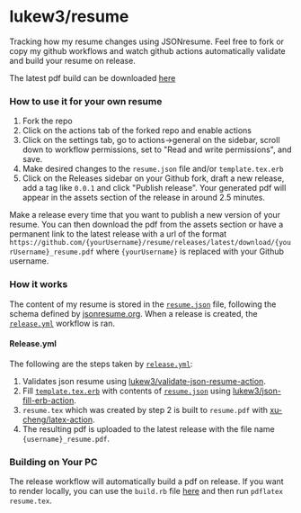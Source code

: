 # lukew3/resume
Tracking how my resume changes using JSONresume. Feel free to fork or copy my github workflows and watch github actions automatically validate and build your resume on release.

The latest pdf build can be downloaded [here](https://github.com/lukew3/resume/releases/latest/download/lukew3_resume.pdf)

### How to use it for your own resume
1. Fork the repo
2. Click on the actions tab of the forked repo and enable actions
3. Click on the settings tab, go to actions->general on the sidebar, scroll down to workflow permissions, set to "Read and write permissions", and save.
4. Make desired changes to the `resume.json` file and/or `template.tex.erb`
5. Click on the Releases sidebar on your Github fork, draft a new release, add a tag like `0.0.1` and click "Publish release". Your generated pdf will appear in the assets section of the release in around 2.5 minutes.

Make a release every time that you want to publish a new version of your resume. You can then download the pdf from the assets section or have a permanent link to the latest release with a url of the format `https://github.com/{yourUsername}/resume/releases/latest/download/{yourUsername}_resume.pdf` where `{yourUsername}` is replaced with your Github username.

### How it works
The content of my resume is stored in the [`resume.json`](https://github.com/lukew3/resume/blob/main/resume.json) file, following the schema defined by [jsonresume.org](https://jsonresume.org/schema/). When a release is created, the [`release.yml`](https://github.com/lukew3/resume/blob/main/.github/workflows/release.yml) workflow is ran.

#### Release.yml
The following are the steps taken by [`release.yml`](https://github.com/lukew3/resume/blob/main/.github/workflows/release.yml):
1. Validates json resume using [lukew3/validate-json-resume-action](https://github.com/lukew3/validate-json-resume-action).
2. Fill [`template.tex.erb`](https://github.com/lukew3/resume/blob/main/template.tex.erb) with contents of [`resume.json`](https://github.com/lukew3/resume/blob/main/resume.json) using [lukew3/json-fill-erb-action](https://github.com/lukew3/json-fill-erb-action).
3. `resume.tex` which was created by step 2 is built to `resume.pdf` with [xu-cheng/latex-action](https://github.com/xu-cheng/latex-action).
4. The resulting pdf is uploaded to the latest release with the file name `{username}_resume.pdf`.

### Building on Your PC
The release workflow will automatically build a pdf on release. If you want to render locally, you can use the `build.rb` file [here](https://github.com/lukew3/resume/blob/local-build/build.rb) and then run `pdflatex resume.tex`.
